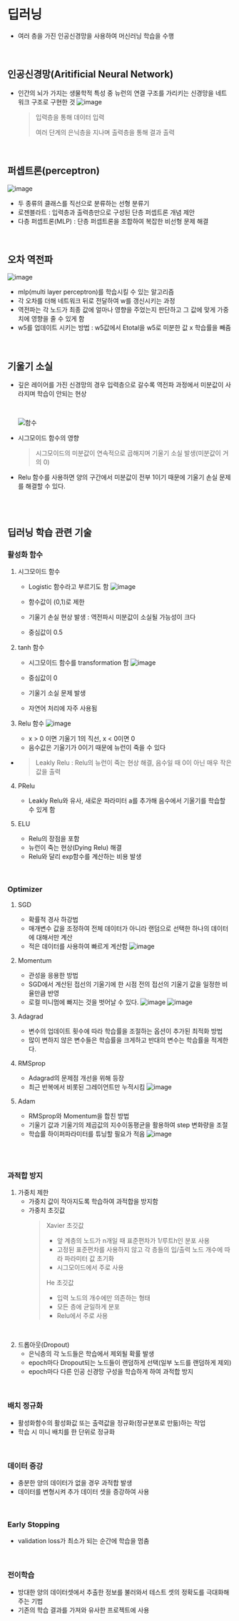 # 딥러닝
- 여러 층을 가진 인공신경망을 사용하여 머신러닝 학습을 수행


<br/>


## 인공신경망(Aritificial Neural Network)
- 인간의 뇌가 가지는 생물학적 특성 중 뉴런의 연결 구조를 가리키는 신경망을 네트워크 구조로 구현한 것
  ![image](https://user-images.githubusercontent.com/86597163/181756679-db75de62-3432-44d1-a8e5-7a20cf56825f.png)

  > 입력층을 통해 데이터 입력
  >
  > 여러 단계의 은닉층을 지나며 출력층을 통해 결과 출력

<br/>

## 퍼셉트론(perceptron)
![image](https://user-images.githubusercontent.com/86597163/181756731-8337bb4d-0a1c-4526-89fe-3250facd3073.png)
- 두 종류의 클래스를 직선으로 분류하는 선형 분류기
- 로젠블라트 : 입력층과 출력층만으로 구성된 단층 퍼셉트론 개념 제안
- 다층 퍼셉트론(MLP) : 단층 퍼셉트론을 조합하여 복잡한 비선형 문제 해결


<br/>


## 오차 역전파
![image](https://user-images.githubusercontent.com/86597163/181396766-3e832484-9637-49cd-a60b-3e449a957b5a.png)
- mlp(multi layer perceptron)를 학습시킬 수 있는 알고리즘
- 각 오차를 더해 네트워크 뒤로 전달하여 w를 갱신시키는 과정
- 역전파는 각 노드가 최종 값에 얼마나 영향을 주었는지 판단하고 그 값에 맞게 가중치에 영향을 줄 수 있게 함
- w5를 업데이트 시키는 방법 : w5값에서 Etotal을 w5로 미분한 값 x 학습률을 빼줌


<br/>

## 기울기 소실
- 깊은 레이어를 가진 신경망의 경우 입력층으로 갈수록 역전파 과정에서 미분값이 사라지며 학습이 안되는 현상
  
  <br/>

  ![함수](https://wikidocs.net/images/page/163752/Fig_6.png)

- 시그모이드 함수의 영향
  > 시그모이드의 미분값이 연속적으로 곱해지며 기울기 소실 발생(미분값이 거의 0)
- Relu 함수를 사용하면 양의 구간에서 미분값이 전부 1이기 때문에 기울기 손실 문제를 해결할 수 있다. 


<br/>
<br/>


## 딥러닝 학습 관련 기술
### 활성화 함수
1. 시그모이드 함수
   - Logistic 함수라고 부르기도 함
    ![image](https://user-images.githubusercontent.com/86597163/181758006-7d3ef72b-7d82-41c8-95a7-c44f6d11e517.png)

    - 함수값이 (0,1)로 제한
    - 기울기 손실 현상 발생 : 역전파시 미분값이 소실될 가능성이 크다
    - 중심값이 0.5

2. tanh 함수
   - 시그모이드 함수를 transformation 함
    ![image](https://user-images.githubusercontent.com/86597163/181758327-99639979-821e-41b6-86ec-80a78e812868.png)

   - 중심값이 0
   - 기울기 소실 문제 발생
   - 자연어 처리에 자주 사용됨

3. Relu 함수
    ![image](https://user-images.githubusercontent.com/86597163/181758789-2dbc0226-2d8a-4ea4-a0c9-cface2cda093.png) 
   - x > 0 이면 기울기 1의 직선, x < 0이면 0
   - 음수값은 기울기가 0이기 때문에 뉴런이 죽을 수 있다
- > Leakly Relu : Relu의 뉴런이 죽는 현상 해결, 음수일 때 0이 아닌 매우 작은 값을 출력

4. PRelu
   - Leakly Relu와 유사, 새로운 파라미터 a를 추가해 음수에서 기울기를 학습할 수 있게 함

5. ELU
   - Relu의 장점을 포함
   - 뉴런이 죽는 현상(Dying Relu) 해결
   - Relu와 달리 exp함수를 계산하는 비용 발생


<br/>

### Optimizer
1. SGD 
   - 확률적 경사 하강법
   - 매개변수 값을 조정하여 전체 데이터가 아니라 랜덤으로 선택한 하나의 데이터에 대해서만 계산
   - 적은 데이터를 사용하여 빠르게 계산함
  ![image](https://user-images.githubusercontent.com/86597163/181763717-251fb679-12bd-4fef-adf3-13d7c6db639a.png)
  

2. Momentum
   - 관성을 응용한 방법
   - SGD에서 계산된 접선의 기울기에 한 시점 전의 접선의 기울기 값을 일정한 비율만큼 반영
   - 로컬 미니멈에 빠지는 것을 벗어날 수 있다.
  ![image](https://user-images.githubusercontent.com/86597163/181764152-34ce40f4-692c-4012-aed6-8975b6934f8c.png)
  ![image](https://user-images.githubusercontent.com/86597163/181764214-3a976a01-f9a3-48d4-9d30-b0a181ab04c9.png)

3. Adagrad
   - 변수의 업데이트 횟수에 따라 학습률을 조절하는 옵션이 추가된 최적화 방법
   - 많이 변하지 않은 변수들은 학습률을 크게하고 반대의 변수는 학습률을 적게한다.

4. RMSprop
   - Adagrad의 문제점 개선을 위해 등장
   - 최근 반복에서 비롯된 그레이언트만 누적시킴
  ![image](https://user-images.githubusercontent.com/86597163/181764826-9ff1ac6c-f22b-40ac-92a6-f90d76e7c2eb.png)

5. Adam
   - RMSprop와 Momentum을 합친 방법
   - 기울기 값과 기울기의 제곱값의 지수이동평균을 활용하여 step 변화량을 조절
   - 학습률 하이퍼파라미터를 튜닝할 필요가 적음
  ![image](https://user-images.githubusercontent.com/86597163/181765171-f8191754-949e-4366-90c3-2c24bfc858a9.png)


<br/>
<br/>


### 과적합 방지
1. 가중치 제한 
   - 가중치 값이 작아지도록 학습하여 과적합을 방지함
   - 가중치 초깃값
     > Xavier 초깃값
     > - 앞 계층의 노드가 n개일 때 표준편차가 1/루트h인 분포 사용
     > - 고정된 표준편차를 사용하지 않고 각 층들의 입/출력 노드 개수에 따라 파라미터 값 초기화
     > - 시그모이드에서 주로 사용
     >
     > He 초깃값
     > - 입력 노드의 개수에만 의존하는 형태
     > - 모든 층에 균일하게 분포
     > - Relu에서 주로 사용

<br/>


2. 드롭아웃(Dropout)
   - 은닉층의 각 노드들은 학습에서 제외될 확률 발생
   - epoch마다 Dropout되는 노드들이 랜덤하게 선택(일부 노드를 랜덤하게 제외)
   - epoch마다 다른 인공 신경망 구성을 학습하게 하여 과적합 방지


<br/>

### 배치 정규화 
- 활성화함수의 활성화값 또는 출력값을 정규화(정규분포로 만듦)하는 작업
- 학습 시 미니 배치를 한 단위로 정규화

<br/>

### 데이터 증강
- 충분한 양의 데이터가 없을 경우 과적합 발생
- 데이터를 변형시켜 추가 데이터 셋을 증강하여 사용

<br/>

### Early Stopping
- validation loss가 최소가 되는 순간에 학습을 멈춤

<br/>

### 전이학습
- 방대한 양의 데이터셋에서 추출한 정보를 불러와서 테스트 셋의 정확도를 극대화해주는 기법
- 기존의 학습 결과를 가져와 유사한 프로젝트에 사용

